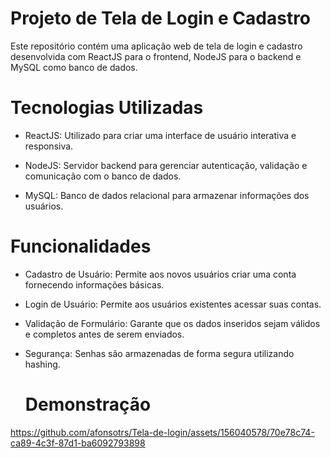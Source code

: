 
# Projeto de Tela de Login e Cadastro
Este repositório contém uma aplicação web de tela de login e cadastro desenvolvida com ReactJS para o frontend, NodeJS para o backend e MySQL como banco de dados.

# Tecnologias Utilizadas

- ReactJS: Utilizado para criar uma interface de usuário interativa e responsiva.
  
- NodeJS: Servidor backend para gerenciar autenticação, validação e comunicação com o banco de dados.
  
- MySQL: Banco de dados relacional para armazenar informações dos usuários.
  
# Funcionalidades

- Cadastro de Usuário: Permite aos novos usuários criar uma conta fornecendo informações básicas.
  
- Login de Usuário: Permite aos usuários existentes acessar suas contas.
  
- Validação de Formulário: Garante que os dados inseridos sejam válidos e completos antes de serem enviados.
  
- Segurança: Senhas são armazenadas de forma segura utilizando hashing.

  # Demonstração

https://github.com/afonsotrs/Tela-de-login/assets/156040578/70e78c74-ca89-4c3f-87d1-ba6092793898

